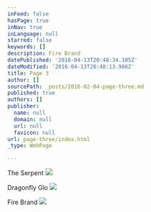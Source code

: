 ```yaml
---
inFeed: false
hasPage: true
inNav: true
inLanguage: null
starred: false
keywords: []
description: Fire Brand
datePublished: '2016-04-13T20:48:34.105Z'
dateModified: '2016-04-13T20:48:13.986Z'
title: Page 3
author: []
sourcePath: _posts/2016-02-04-page-three.md
published: true
authors: []
publisher:
  name: null
  domain: null
  url: null
  favicon: null
url: page-three/index.html
_type: WebPage

---
```

The Serpent
![](https://the-grid-user-content.s3-us-west-2.amazonaws.com/2b60a729-02ef-4685-b796-49b846cff284.jpg)

Dragonfly Glo
![](https://the-grid-user-content.s3-us-west-2.amazonaws.com/c2be5bd3-a008-4b91-befb-e5ba62ebd19e.jpg)

Fire Brand
![](https://s3-us-west-2.amazonaws.com/the-grid-img/p/1a388a4c40b902d41a943e1f31703e79ef568f95.png)